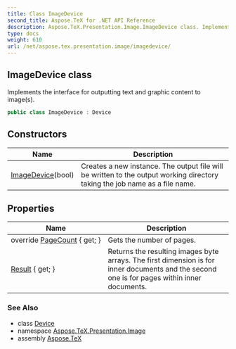 ```yaml
---
title: Class ImageDevice
second_title: Aspose.TeX for .NET API Reference
description: Aspose.TeX.Presentation.Image.ImageDevice class. Implements the interface for outputting text and graphic content to images
type: docs
weight: 610
url: /net/aspose.tex.presentation.image/imagedevice/
---
```

## ImageDevice class

Implements the interface for outputting text and graphic content to image(s).

```csharp
public class ImageDevice : Device
```

## Constructors

| Name | Description |
| --- | --- |
| [ImageDevice](imagedevice/)(bool) | Creates a new instance. The output file will be written to the output working directory taking the job name as a file name. |

## Properties

| Name | Description |
| --- | --- |
| override [PageCount](../../aspose.tex.presentation.image/imagedevice/pagecount/) { get; } | Gets the number of pages. |
| [Result](../../aspose.tex.presentation.image/imagedevice/result/) { get; } | Returns the resulting images byte arrays. The first dimension is for inner documents and the second one is for pages within inner documents. |

### See Also

* class [Device](../../aspose.tex.presentation/device/)
* namespace [Aspose.TeX.Presentation.Image](../../aspose.tex.presentation.image/)
* assembly [Aspose.TeX](../../)


